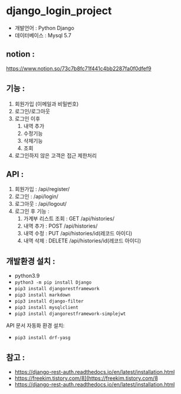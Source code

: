 # django_login_project

- 개발언어 :  Python Django
- 데이터베이스 : Mysql 5.7


## notion : 
https://www.notion.so/73c7b8fc71f441c4bb2287fa0f0dfef9


## 기능 :
1. 회원가입 (이메일과 비밀번호)
2. 로그인/로그아웃 
3. 로그인 이후 
    1. 내역 추가 
    2. 수정기능
    3. 삭제기능 
    4. 조회
4. 로그인하지 않은 고객은 접근 제한처리


## API :
1. 회원가입 :  /api/register/
2. 로그인 : /api/login/
3. 로그아웃 : /api/logout/
4. 로그인 후 기능 :
    1. 가계부 리스트 조회 : GET  /api/histories/
    2. 내역 추가 : POST  /api/histories/
    3. 내역 수정 : PUT   /api/histories/id(레코드 아이디)
    4. 내역 삭제 : DELETE   /api/histories/id(레코드 아이디)
    
    

## 개발환경 설치 : 
- python3.9
- `python3 -m pip install Django`
- `pip3 install djangorestframework`
- `pip3 install markdown`
- `pip3 install django-filter`
- `pip3 install mysqlclient`
- `pip3 install djangorestframework-simplejwt`

API 문서 자동화 환경 설치: 
- `pip3 install drf-yasg`
    
    
    
## 참고 : 
- https://django-rest-auth.readthedocs.io/en/latest/installation.html
- https://freekim.tistory.com/8](https://freekim.tistory.com/8
- https://django-rest-auth.readthedocs.io/en/latest/installation.html
